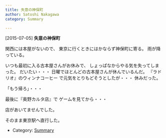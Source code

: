 ```yaml
---
title: 失意の神保町
author: Satoshi Nakagawa
category: Summary

---
```


[2015-07-05] **失意の神保町** 

 関西には本屋がないので、
東京に行くときにはかならず神保町に寄る。
雨が降っている。

 いつも最初に入る古本屋さんがお休みで、
しょっぱなからやる気を失ってしまった。
だいたい・・・
日曜でほとんどの古本屋さんが休んでいるんだ。
『ラドリオ』のウィンナコーヒー
で元気をとりもどそうとしたが・・・
休みだった。

 「もう帰ろ」・・・

 最後に『奥野カルタ店』で
ゲームを見てから・・・

 店があいてませんでした。

 そのまま東京駅へ直行した。

- Category: [Summary](https://merapano.github.io/categories.html#Summary)


